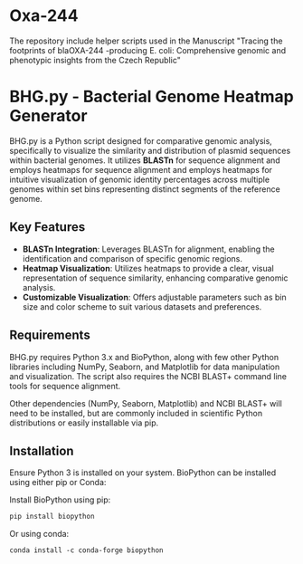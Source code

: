 # Oxa-244
The repository include helper scripts used in the Manuscript "Tracing the footprints of blaOXA-244 -producing E. coli: Comprehensive genomic and phenotypic insights from the Czech Republic"

# BHG.py - Bacterial Genome Heatmap Generator

BHG.py is a Python script designed for comparative genomic analysis, specifically to visualize the similarity and distribution of plasmid sequences within bacterial genomes. It utilizes **BLASTn** for sequence alignment and employs heatmaps for sequence alignment and employs heatmaps for intuitive visualization of genomic identity percentages across multiple genomes within set bins representing distinct segments of the reference genome.

## Key Features
- **BLASTn Integration**: Leverages BLASTn for alignment, enabling the identification and comparison of specific genomic regions.
- **Heatmap Visualization**: Utilizes heatmaps to provide a clear, visual representation of sequence similarity, enhancing comparative genomic analysis.
- **Customizable Visualization**: Offers adjustable parameters such as bin size and color scheme to suit various datasets and preferences.

## Requirements
BHG.py requires Python 3.x and BioPython, along with few other Python libraries including NumPy, Seaborn, and Matplotlib for data manipulation and visualization. The script also requires the NCBI BLAST+ command line tools for sequence alignment.

Other dependencies (NumPy, Seaborn, Matplotlib) and NCBI BLAST+ will need to be installed, but are commonly included in scientific Python distributions or easily installable via pip.

## Installation
Ensure Python 3 is installed on your system. BioPython can be installed using either pip or Conda:

Install BioPython using pip:
```bash
pip install biopython
```

Or using conda:
```
conda install -c conda-forge biopython
```
